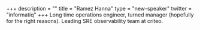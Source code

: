 +++
description = ""
title = "Ramez Hanna"
type = "new-speaker"
twitter = "informatiq"
+++
Long time operations engineer, turned manager (hopefully for the right reasons). 
Leading SRE observability team at criteo.